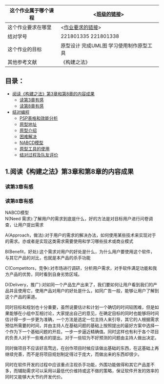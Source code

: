 |这个作业属于哪个课程|<[班级的链接](https://edu.cnblogs.com/campus/fzu/FZUSESPR21/)>|
|--    |--    |
|这个作业要求在哪里|<[作业要求的链接](https://edu.cnblogs.com/campus/fzu/FZUSESPR21/homework/11787)>|
|结对学号|221801335 221801338|
|这个作业的目标|原型设计 完成UML图 学习使用制作原型工具|
|其他参考文献|《构建之法》|
## 目录：
- [阅读《构建之法》第3章和第8章的内容成果](#1)
  - [读第3章有感](#1t1)
  - [读第8章有感](#1t2)
- [结对编程](#2)
  - [PSP表格和效能分析](#2t1)
  - [原型地址](#2t2)
  - [原型介绍](2t3)
  - [困难解决](#2t4)
  - [NABCD模型](#2t5)
  - [原型工具的使用](#2t6)
  - [结对过程及队友评价](#2t7)

## <span id="1">1.阅读《构建之法》第3章和第8章的内容成果</spqn>

### <span id="1t1">读第3章有感</span>

### <span id="1t2">读第8章有感</span>
NABCD模型  
N(Need 需求):了解用户的需求到底是什么，好的方法是对目标用户进行问卷调查，让用户提出需求

A(Approach，做法):对于用户的需求的解决办法，如何使用某些技术来实现对于的需求。亦或者是实现这类需求需要使用和学习哪些技术或商业模式

B(Benefit，好处):这个需求对用户的好处是什么，为什么用户要使用这个软件，与其它产品的对比，也就是本产品的杀手功能

C(Competitors，竞争):对市场进行调研，分析用户需求，对手软件满足功能和我方产品的优势，同时看到自身劣势区域。

D(Delivery，推广):对如同一个产品生产出来了，我们要如何让用户看到我们的产品并且使用它，使用产品对用户的好处是什么，如同广告一般，能够让用户了解到这个产品的渠道。

同时目标和规划也十分重要，虽然说要估计和计划一个确切的时间较困难，但是如果能够在小组中互相讨论，大家提出自己的意见，在确定目标的同时也能够将时间估计得一步一步更为准确，一个方法是选定一位主持人来引导，其它的人根据需求预估所需要的时间，并由主持人在基础问题的基础上按照提出的最好方案中选择一个作为下一个基础问题的开启，一步一步逼近精确值。同时这样也有利于各个项目的负责人对于一些难点的提出。对于一些较为不好预测的问题由主持人做出决定。

同时做项目不应该好高骛远，在创作项目时候应该做出基础的东西，在这基础上再继续完善，而不是将项目规划制定得过于庞大，而做出来的东西却很少。

同时在软件开发的过程中应该重点注视杀手功能，外围功能做得和其它产品差不多，而辅助需求可以采用以最低代价维持或这不做的策略，保证软件开发的效率的同时又能够大大节约开发代价。
